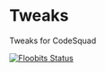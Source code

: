 # Tweaks
Tweaks for CodeSquad












[![Floobits Status](https://floobits.com/FromDerik/CodeSquad.svg)](https://floobits.com/FromDerik/CodeSquad/redirect)
